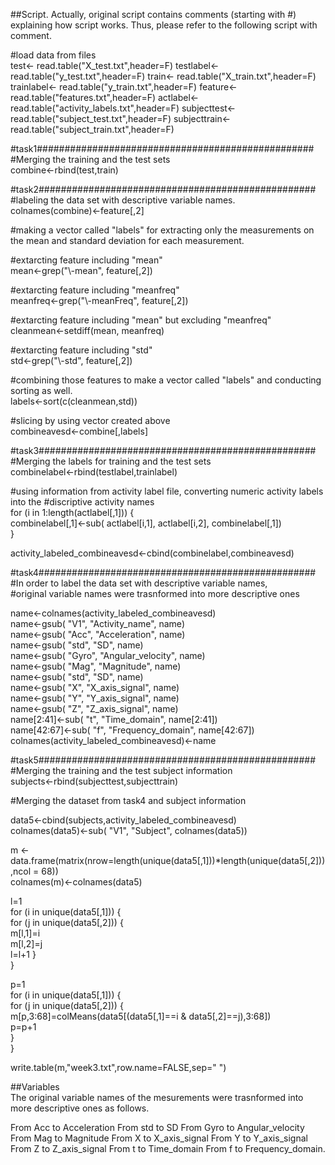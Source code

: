 ##Script.
Actually, original script contains comments (starting with #) explaining how script works. Thus, please refer to the following script with comment.
 
\#load data from files  
test<- read.table("X_test.txt",header=F)
testlabel<- read.table("y_test.txt",header=F)
train<- read.table("X_train.txt",header=F)
trainlabel<- read.table("y_train.txt",header=F)
feature<- read.table("features.txt",header=F)
actlabel<- read.table("activity_labels.txt",header=F)
subjecttest<- read.table("subject_test.txt",header=F)
subjecttrain<- read.table("subject_train.txt",header=F)

\#task1################################################## 
\#Merging the training and the test sets  
combine<-rbind(test,train)  
  
\#task2################################################## 
\#labeling the data set with descriptive variable names.   
colnames(combine)<-feature[,2]  
  
\#making a vector called "labels" for extracting only the measurements on the mean and   standard deviation for each measurement.  
  
\#extarcting feature including "mean"  
mean<-grep("\\-mean", feature[,2])   
    
\#extarcting feature including "meanfreq"  
meanfreq<-grep("\\-meanFreq", feature[,2])   
  
\#extarcting feature including "mean" but excluding "meanfreq"  
cleanmean<-setdiff(mean, meanfreq)  
  
\#extarcting feature including "std"  
std<-grep("\\-std", feature[,2])   
  
\#combining those features to make a vector called "labels" and conducting sorting as well.  
labels<-sort(c(cleanmean,std))  

  
\#slicing by using vector created above  
combineavesd<-combine[,labels]  
  
\#task3##################################################  
\#Merging the labels for training and the test sets  
combinelabel<-rbind(testlabel,trainlabel)  
  
\#using information from activity label file, converting numeric activity labels into the   \#discriptive activity names  
for (i in 1:length(actlabel[,1])) {  
 combinelabel[,1]<-sub( actlabel[i,1],  actlabel[i,2], combinelabel[,1])  
}  
  
activity_labeled_combineavesd<-cbind(combinelabel,combineavesd)  
  
\#task4################################################## 
\#In order to label the data set with descriptive variable names,  
\#original variable names were trasnformed into more descriptive ones  
  
name<-colnames(activity_labeled_combineavesd)  
name<-gsub( "V1", "Activity_name", name)  
name<-gsub( "Acc", "Acceleration", name)  
name<-gsub( "std", "SD", name)  
name<-gsub( "Gyro", "Angular_velocity", name)  
name<-gsub( "Mag", "Magnitude", name)  
name<-gsub( "std", "SD", name)  
name<-gsub( "X", "X_axis_signal", name)  
name<-gsub( "Y", "Y_axis_signal", name)  
name<-gsub( "Z", "Z_axis_signal", name)  
name[2:41]<-sub( "t", "Time_domain", name[2:41])  
name[42:67]<-sub( "f", "Frequency_domain", name[42:67])  
colnames(activity_labeled_combineavesd)<-name  
  
  
\#task5################################################## 
\#Merging the training and the test subject information  
subjects<-rbind(subjecttest,subjecttrain)  
  
\#Merging the dataset from task4 and subject information  
  
data5<-cbind(subjects,activity_labeled_combineavesd)    
colnames(data5)<-sub( "V1", "Subject", colnames(data5))  
  
  
m <- data.frame(matrix(nrow=length(unique(data5[,1]))*length(unique(data5[,2])),ncol = 68))  
colnames(m)<-colnames(data5)  
  
l=1  
for (i in unique(data5[,1])) {  
 for (j in unique(data5[,2])) {  
   m[l,1]=i  
   m[l,2]=j  
   l=l+1
}  
}  
  
p=1  
for (i in unique(data5[,1])) {  
 for (j in unique(data5[,2])) {  
  m[p,3:68]=colMeans(data5[(data5[,1]==i & data5[,2]==j),3:68])  
  p=p+1  
}   
}  
    
write.table(m,"week3.txt",row.name=FALSE,sep=" ")  


##Variables  
The original variable names of the mesurements were trasnformed into more descriptive ones as follows.

From Acc to Acceleration
From std to SD
From Gyro to Angular_velocity
From  Mag to Magnitude
From X to X_axis_signal
From Y to Y_axis_signal
From Z to Z_axis_signal
From t to Time_domain
From f to Frequency_domain.







  